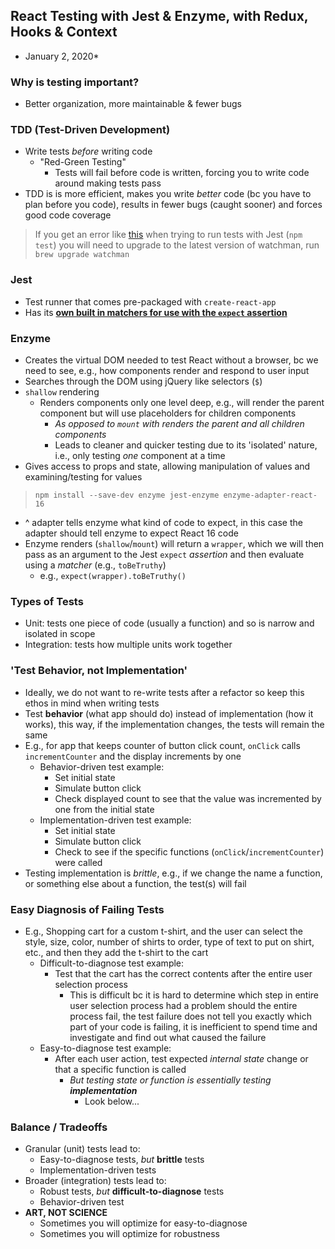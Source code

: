 ## React Testing with Jest & Enzyme, with Redux, Hooks & Context
* January 2, 2020*

### Why is testing important?
- Better organization, more maintainable & fewer bugs

### TDD (Test-Driven Development)
- Write tests *before* writing code
  - "Red-Green Testing"
    - Tests will fail before code is written, forcing you to write code around making tests pass
- TDD is is more efficient, makes you write *better* code (bc you have to plan before you code), results in fewer bugs (caught sooner) and forces good code coverage

> If you get an error like [this](https://github.com/facebook/create-react-app/issues/346#issue-169180761) when trying to run tests with Jest (`npm test`) you will need to upgrade to the latest version of watchman, run `brew upgrade watchman`

### Jest
- Test runner that comes pre-packaged with `create-react-app`
- Has its [**own built in matchers for use with the `expect` assertion**](https://jestjs.io/docs/en/expect)

### Enzyme
- Creates the virtual DOM needed to test React without a browser, bc we need to see, e.g., how components render and respond to user input
- Searches through the DOM using jQuery like selectors (`$`)
- `shallow` rendering
  - Renders components only one level deep, e.g., will render the parent component but will use placeholders for children components
    - *As opposed to `mount` with renders the parent and all children components*
    - Leads to cleaner and quicker testing due to its 'isolated' nature, i.e., only testing *one* component at a time
- Gives access to props and state, allowing manipulation of values and examining/testing for values

> `npm install --save-dev enzyme jest-enzyme enzyme-adapter-react-16`

- ^ adapter tells enzyme what kind of code to expect, in this case the adapter should tell enzyme to expect React 16 code
- Enzyme renders (`shallow`/`mount`) will return a `wrapper`, which we will then pass as an argument to the Jest `expect` *assertion* and then evaluate using a *matcher* (e.g., `toBeTruthy`)
  - e.g., `expect(wrapper).toBeTruthy()`

### Types of Tests
- Unit: tests one piece of code (usually a function) and so is narrow and isolated in scope
- Integration: tests how multiple units work together

### 'Test Behavior, not Implementation'
- Ideally, we do not want to re-write tests after a refactor so keep this ethos in mind when writing tests
- Test **behavior** (what app should do) instead of implementation (how it works), this way, if the implementation changes, the tests will remain the same
- E.g., for app that keeps counter of button click count, `onClick` calls `incrementCounter` and the display increments by one
  - Behavior-driven test example:
    - Set initial state
    - Simulate button click
    - Check displayed count to see that the value was incremented by one from the initial state
  - Implementation-driven test example:
    - Set initial state
    - Simulate button click
    - Check to see if the specific functions (`onClick`/`incrementCounter`) were called
- Testing implementation is *brittle*, e.g., if we change the name a function, or something else about a function, the test(s) will fail

### Easy Diagnosis of Failing Tests
- E.g., Shopping cart for a custom t-shirt, and the user can select the style, size, color, number of shirts to order, type of text to put on shirt, etc., and then they add the t-shirt to the cart
  - Difficult-to-diagnose test example:
    - Test that the cart has the correct contents after the entire user selection process
      - This is difficult bc it is hard to determine which step in entire user selection process had a problem should the entire process fail, the test failure does not tell you exactly which part of your code is failing, it is inefficient to spend time and investigate and find out what caused the failure
  - Easy-to-diagnose test example:
    - After each user action, test expected *internal state* change or that a specific function is called
      - *But testing state or function is essentially testing **implementation***
        - Look below...

### Balance / Tradeoffs
- Granular (unit) tests lead to:
  - Easy-to-diagnose tests, *but* **brittle** tests
  - Implementation-driven tests
- Broader (integration) tests lead to:
  - Robust tests, *but* **difficult-to-diagnose** tests
  - Behavior-driven test
- **ART, NOT SCIENCE**
  - Sometimes you will optimize for easy-to-diagnose
  - Sometimes you will optimize for robustness
